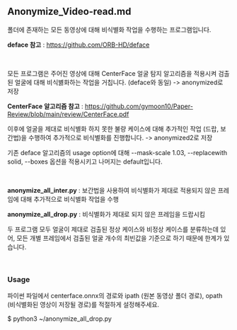 ## Anonymize_Video-read.md

폴더에 존재하는 모든 동영상에 대해 비식별화 작업을 수행하는 프로그램입니다.

**deface 참고** : https://github.com/ORB-HD/deface

<br/>

모든 프로그램은 주어진 영상에 대해 CenterFace 얼굴 탐지 알고리즘을 적용시켜 검출된 얼굴에 대해 비식볋화하는 작업을 거칩니다. (deface와 동일) -> anonymized로 저장

**CenterFace 알고리즘 참고** : https://github.com/gymoon10/Paper-Review/blob/main/review/CenterFace.pdf

이후에 얼굴을 제대로 비식별화 하지 못한 불량 케이스에 대해 추가적인 작업 (드랍, 보간법)을 수행하여 추가적으로 비식별화를 진행합니다. -> anonymized2로 저장

기존 deface 알고리즘의 usage option에 대해 --mask-scale 1.03, --replacewith solid, --boxes 옵션을 적용시키고 나머지는 default입니다.

<br/>

**anonymize_all_inter.py** : 보간법을 사용하여 비식별화가 제대로 적용되지 않은 프레임에 대해 추가적으로 비식별화 작업을 수행 

**anonymize_all_drop.py** : 비식별화가 제대로 되지 않은 프레임을 드랍시킴

두 프로그램 모두 얼굴이 제대로 검출된 정상 케이스와 비정상 케이스를 분류하는데 있어, 모든 개별 프레임에서 검출된 얼굴 개수의 최빈값을 기준으로 하기 때문에 한계가 있습니다.

<br/>

### Usage

파이썬 파일에서 centerface.onnx의 경로와 ipath (원본 동영상 폴더 경로), opath (비식별화된 영상이 저장될 경로)를 적절하게 설정해주세요.

$ python3 ~/anonymize_all_drop.py
